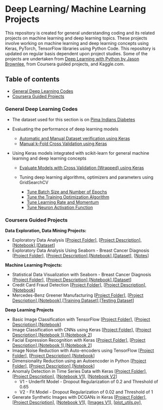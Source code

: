 # Deep Learning/ Machine Learning Projects

This repository is created for general understanding coding and its related projects on machine learning and deep learning topics. These projects involve working on machine learning and deep learning concepts using Keras, PyTorch, TensorFlow libraries using Python Code. This repository is updated on regular basis dependent upon project studies. Some of the projects are undertaken from [Deep Learning with Python by Jason Brownlee](https://machinelearningmastery.com/deep-learning-with-python/), from Coursera guided projects, and Kaggle.com.

## Table of contents
* [General Deep Learning Codes](#general-deep-learning-codes)
* [Coursera Guided Projects](#coursera-guided-projects)
<!---* [Regression-Project-Keras](#regression-project-keras))
* [Classification-Project-Keras](#classification-project-keras) --->

### General Deep Learning Codes
  * The dataset used for this section is on [Pima Indians Diabetes](https://github.com/worklifesg/Deep-Learning-Projects/blob/master/General%20Coding/pima-indians-diabetes.csv)
  
  * Evaluating the performance of deep learning models
  
    * [Automatic and Manual Dataset verification using Keras](https://github.com/worklifesg/Deep-Learning-Projects/blob/master/General%20Coding/Data_Splitting_Automatic_Manual_Verification_Dataset.py)
    * [Manual k-Fold Cross Validation using Keras](https://github.com/worklifesg/Deep-Learning-Projects/blob/master/General%20Coding/Kfold_Keras.py)
    
  * Using Keras models integrated with scikit-learn for general machine learning and deep learning concepts
    * [Evaluate Models with Cross Validation (Wrapped) using Keras](https://github.com/worklifesg/Deep-Learning-Projects/blob/master/General%20Coding/kfold_cross_validation_wrapped.py)
    * Tuning deep learning algorithms, optimizers and parameters using GridSearchCV
    
      * [Tune Batch Size and Number of Epochs](https://github.com/worklifesg/Deep-Learning-Projects/blob/master/General%20Coding/1.%20GridSearchCV_tune_batchepoch.py)
      * [Tune the Training Optimization Algorithm](https://github.com/worklifesg/Deep-Learning-Projects/blob/master/General%20Coding/2.%20GridSearchCV_tune_optimization_algorithm.py)
      * [Tune Learning Rate and Momentum](https://github.com/worklifesg/Deep-Learning-Projects/blob/master/General%20Coding/3.%20GridSearchCV_tune_learningrate_momentum.py)
      * [Tune Neuron Activation Function](https://github.com/worklifesg/Deep-Learning-Projects/blob/master/General%20Coding/4.%20GridSearchCV_tune_ActivationFunction.py)
    
### Coursera Guided Projects
**Data Exploration, Data Mining Projects:**
  * Exploratory Data Analysis [[Project Folder](https://github.com/worklifesg/Deep-Learning-Projects/tree/master/Coursera%20Guided%20Projects/Exploratory%20Data%20Analysis)], [[Project Description](https://github.com/worklifesg/Deep-Learning-Projects/blob/master/Coursera%20Guided%20Projects/Exploratory%20Data%20Analysis/Readme.md)],[[Notebook](https://github.com/worklifesg/Deep-Learning-Projects/blob/master/Coursera%20Guided%20Projects/Exploratory%20Data%20Analysis/EDAproject.ipynb)],[[Dataset](https://github.com/worklifesg/Deep-Learning-Projects/blob/master/Coursera%20Guided%20Projects/Exploratory%20Data%20Analysis/insurance-data.csv)]
  * Exploratory Data Analysis Using Seaborn - Breast Cancer Diagnosis [[Project Folder](https://github.com/worklifesg/Deep-Learning-Projects/tree/master/Coursera%20Guided%20Projects/Part%20A%20-%20Exploratory%20Data%20Analysis%20(Seaborn))], [[Project Description](https://github.com/worklifesg/Deep-Learning-Projects/blob/master/Coursera%20Guided%20Projects/Part%20A%20-%20Exploratory%20Data%20Analysis%20(Seaborn)/Readme.md)],[[Notebook](https://github.com/worklifesg/Deep-Learning-Projects/blob/master/Coursera%20Guided%20Projects/Part%20A%20-%20Exploratory%20Data%20Analysis%20(Seaborn)/ExploratoryDataAnalysis_Seaborn_Part%20A.ipynb)],[[Dataset](https://github.com/worklifesg/Deep-Learning-Projects/blob/master/Coursera%20Guided%20Projects/Part%20A%20-%20Exploratory%20Data%20Analysis%20(Seaborn)/data.csv)], [[Notes](https://github.com/worklifesg/Deep-Learning-Projects/blob/master/Coursera%20Guided%20Projects/Part%20A%20-%20Exploratory%20Data%20Analysis%20(Seaborn)/notes.pdf)]
  
**Machine Learning Projects:**  
  * Statistical Data Visualization with Seaborn - Breast Cancer Diagnosis [[Project Folder](https://github.com/worklifesg/Deep-Learning-Projects/tree/master/Coursera%20Guided%20Projects/Part%20B%20-%20Statistical%20Data%20Visualization%20with%20Seaborn)], [[Project Description](https://github.com/worklifesg/Deep-Learning-Projects/blob/master/Coursera%20Guided%20Projects/Part%20B%20-%20Statistical%20Data%20Visualization%20with%20Seaborn/Readme.md)],[[Notebook](https://github.com/worklifesg/Deep-Learning-Projects/blob/master/Coursera%20Guided%20Projects/Part%20B%20-%20Statistical%20Data%20Visualization%20with%20Seaborn/DV_ML_EDA_PartB.ipynb)],[[Dataset](https://github.com/worklifesg/Deep-Learning-Projects/blob/master/Coursera%20Guided%20Projects/Part%20B%20-%20Statistical%20Data%20Visualization%20with%20Seaborn/data.csv)]
  * Credit Card Fraud Detection [[Project Folder](https://github.com/worklifesg/Deep-Learning-Projects/tree/master/Deep%20Learning%20Finance%20Projects/Credit%20Card%20Fraud%20Detection)], [[Project Description](https://github.com/worklifesg/Deep-Learning-Projects/blob/master/Deep%20Learning%20Finance%20Projects/Credit%20Card%20Fraud%20Detection/Readme.md)],[[Notebook](https://github.com/worklifesg/Deep-Learning-Projects/blob/master/Deep%20Learning%20Finance%20Projects/Credit%20Card%20Fraud%20Detection/Credit%20Card%20Fraud%20Detection%20Predictive%20Models.ipynb)]
  * Mercedes-Benz Greener Manufacturing [[Project Folder](https://github.com/worklifesg/Deep-Learning-Projects/tree/master/Extra%20Machine%20Learning%20Projects/Project%201%20Mercedes-Benz%20Greener%20Manufacturing)], [[Project Description](https://github.com/worklifesg/Deep-Learning-Projects/blob/master/Extra%20Machine%20Learning%20Projects/Project%201%20Mercedes-Benz%20Greener%20Manufacturing/Readme.md)],[[Notebook](https://github.com/worklifesg/Deep-Learning-Projects/blob/master/Extra%20Machine%20Learning%20Projects/Project%201%20Mercedes-Benz%20Greener%20Manufacturing/Readme.md)],[[Training Dataset](https://github.com/worklifesg/Deep-Learning-Projects/blob/master/Extra%20Machine%20Learning%20Projects/Project%201%20Mercedes-Benz%20Greener%20Manufacturing/train.csv)],[[Testing Dataset](https://github.com/worklifesg/Deep-Learning-Projects/blob/master/Extra%20Machine%20Learning%20Projects/Project%201%20Mercedes-Benz%20Greener%20Manufacturing/test.csv)]
  
**Deep Learning Projects**
  * Basic Image Classification with TensorFlow [[Project Folder](https://github.com/worklifesg/Deep-Learning-Projects/tree/master/Coursera%20Guided%20Projects/Basic%20Image%20Classification%20with%20TensorFlow)], [[Project Description](https://github.com/worklifesg/Deep-Learning-Projects/blob/master/Coursera%20Guided%20Projects/Basic%20Image%20Classification%20with%20TensorFlow/Readme.md)],[[Notebook](https://github.com/worklifesg/Deep-Learning-Projects/blob/master/Coursera%20Guided%20Projects/Basic%20Image%20Classification%20with%20TensorFlow/Project_Image_Classification_Keras.ipynb)]
  * Image Classification with CNNs using Keras [[Project Folder](https://github.com/worklifesg/Deep-Learning-Projects/tree/master/Coursera%20Guided%20Projects/Image%20Classification%20with%20CNNs%20using%20Keras)], [[Project Description](https://github.com/worklifesg/Deep-Learning-Projects/blob/master/Coursera%20Guided%20Projects/Image%20Classification%20with%20CNNs%20using%20Keras/Readme.md)],[[Notebook 1](https://github.com/worklifesg/Deep-Learning-Projects/blob/master/Coursera%20Guided%20Projects/Image%20Classification%20with%20CNNs%20using%20Keras/Image%20Classification%20with%20CNN%20using%20Keras.ipynb)],[[Notebook 2](https://github.com/worklifesg/Deep-Learning-Projects/blob/master/Coursera%20Guided%20Projects/Image%20Classification%20with%20CNNs%20using%20Keras/Image%20Classification%20with%20CNNs%20-%20CIFAR-10%20Dataset.ipynb)]
  * Facial Expression Recognition with Keras [[Project Folder](https://github.com/worklifesg/Deep-Learning-Projects/tree/master/Coursera%20Guided%20Projects/Facial%20Expression%20Recognition%20with%20Keras%2C%20OpenCV%2C%20Flask)], [[Project Description](https://github.com/worklifesg/Deep-Learning-Projects/blob/master/Coursera%20Guided%20Projects/Facial%20Expression%20Recognition%20with%20Keras%2C%20OpenCV%2C%20Flask/Readme.md)],[[Notebook 1](https://github.com/worklifesg/Deep-Learning-Projects/blob/master/Coursera%20Guided%20Projects/Facial%20Expression%20Recognition%20with%20Keras%2C%20OpenCV%2C%20Flask/Facial_Expression_Training_Self_Version.ipynb)],[[Notebook 2](https://github.com/worklifesg/Deep-Learning-Projects/blob/master/Coursera%20Guided%20Projects/Facial%20Expression%20Recognition%20with%20Keras%2C%20OpenCV%2C%20Flask/Facial_Expression_Training_Author_Version.ipynb)]
  * Image Noise Reduction with Auto-encoders using TensorFlow [[Project Folder](https://github.com/worklifesg/Deep-Learning-Projects/tree/master/Coursera%20Guided%20Projects/Image%20Noise%20Reduction%20with%20Auto-encoders%20using%20TensorFlow)], [[Project Description](https://github.com/worklifesg/Deep-Learning-Projects/blob/master/Coursera%20Guided%20Projects/Image%20Noise%20Reduction%20with%20Auto-encoders%20using%20TensorFlow/Readme.md)],[[Notebook](https://github.com/worklifesg/Deep-Learning-Projects/blob/master/Coursera%20Guided%20Projects/Image%20Noise%20Reduction%20with%20Auto-encoders%20using%20TensorFlow/Image%20Noise%20Reduction%20with%20Auto-encoders.ipynb)]
  * Dimensionality Reduction using an Autoencoder in Python [[Project Folder](https://github.com/worklifesg/Deep-Learning-Projects/tree/master/Coursera%20Guided%20Projects/Dimensionality%20Reduction%20using%20an%20Autoencoder%20in%20Python)], [[Project Description](https://github.com/worklifesg/Deep-Learning-Projects/blob/master/Coursera%20Guided%20Projects/Dimensionality%20Reduction%20using%20an%20Autoencoder%20in%20Python/Readme.md)],[[Notebook](https://github.com/worklifesg/Deep-Learning-Projects/blob/master/Coursera%20Guided%20Projects/Dimensionality%20Reduction%20using%20an%20Autoencoder%20in%20Python/Dimensionality%20Reduction%20using%20an%20Autoencoder%20in%20Python.ipynb)]
  * Anomaly Detection in Time Series Data with Keras [[Project Folder](https://github.com/worklifesg/Deep-Learning-Projects/tree/master/Coursera%20Guided%20Projects/Anomaly%20Detection%20in%20Time%20Series%20Data%20with%20Keras)], [[Project Description](https://github.com/worklifesg/Deep-Learning-Projects/blob/master/Coursera%20Guided%20Projects/Anomaly%20Detection%20in%20Time%20Series%20Data%20with%20Keras/Readme.md)], [[Notebook V1](https://github.com/worklifesg/Deep-Learning-Projects/blob/master/Coursera%20Guided%20Projects/Anomaly%20Detection%20in%20Time%20Series%20Data%20with%20Keras/Project_Anomaly_Detection_Time_Series_Keras_V1.ipynb)], [[Notebook V2](https://github.com/worklifesg/Deep-Learning-Projects/blob/master/Coursera%20Guided%20Projects/Anomaly%20Detection%20in%20Time%20Series%20Data%20with%20Keras/Project_Anomaly_Detection_Time_Series_Keras_V2.ipynb)]
    * V1 - Underfit Model - Dropout Regularization of 0.2 and Threshold of 0.65
    * V2 - Fit Model - Dropout Regularization of 0.02 and Threshold of 1
  * Generate Synthetic Images with DCGANs in Keras [[Project Folder](https://github.com/worklifesg/Deep-Learning-Projects/tree/master/Coursera%20Guided%20Projects/Generate%20Synthetic%20Images%20with%20DCGANs%20in%20Keras)], [[Project Description](https://github.com/worklifesg/Deep-Learning-Projects/blob/master/Coursera%20Guided%20Projects/Generate%20Synthetic%20Images%20with%20DCGANs%20in%20Keras/Readme.md)], [[Notebook V1](https://github.com/worklifesg/Deep-Learning-Projects/blob/master/Coursera%20Guided%20Projects/Generate%20Synthetic%20Images%20with%20DCGANs%20in%20Keras/Version%201/Project_Generate_Synthetic_Images_with_DCGANs_in_Keras.ipynb)], [[Images V1](https://github.com/worklifesg/Deep-Learning-Projects/tree/master/Coursera%20Guided%20Projects/Generate%20Synthetic%20Images%20with%20DCGANs%20in%20Keras/images/images%20version%201)], [[plot_utils.py](https://github.com/worklifesg/Deep-Learning-Projects/blob/master/Coursera%20Guided%20Projects/Generate%20Synthetic%20Images%20with%20DCGANs%20in%20Keras/Version%201/plot_utils.py)],
  
  

